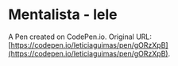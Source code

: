 # Mentalista - lele

A Pen created on CodePen.io. Original URL: [https://codepen.io/leticiaguimas/pen/gORzXpB](https://codepen.io/leticiaguimas/pen/gORzXpB).



